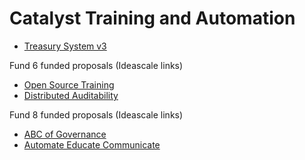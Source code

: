 # Catalyst Training and Automation

- [Treasury System v3](https://treasuryguild.github.io/treasury-v3/)

Fund 6 funded proposals (Ideascale links)

- [Open Source Training](https://cardano.ideascale.com/c/idea/368678)
- [Distributed Auditability](https://cardano.ideascale.com/c/idea/366707)

Fund 8 funded proposals (Ideascale links)

- [ABC of Governance](https://cardano.ideascale.com/c/idea/398140)
- [Automate Educate Communicate](https://cardano.ideascale.com/c/idea/398131)


